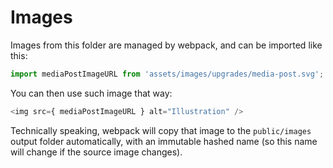 # Images

Images from this folder are managed by webpack, and can be imported like this:

```javascript
import mediaPostImageURL from 'assets/images/upgrades/media-post.svg';
```

You can then use such image that way:

```javascript
<img src={ mediaPostImageURL } alt="Illustration" />
```

Technically speaking, webpack will copy that image to the `public/images` output folder automatically, with an immutable hashed name (so this name will change if the source image changes).
